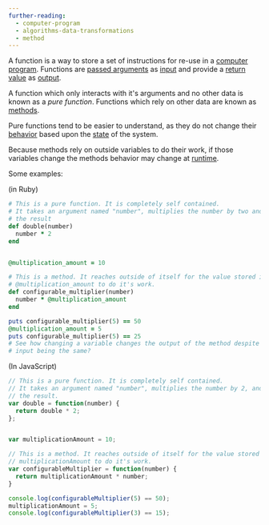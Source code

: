 ```yaml
---
further-reading:
  - computer-program
  - algorithms-data-transformations
  - method
---
```

A function is a way to store a set of instructions for re-use in a [computer
program](/computer-program). Functions are [passed arguments](/argument) as
[input](/input) and provide a [return value](/return-value) as
[output](/output).

A function which only interacts with it's arguments and no other data is known
as a _pure function_. Functions which rely on other data are known as
[methods](/method).

Pure functions tend to be easier to understand, as they do not change their
[behavior](/behavior) based upon the [state](/state) of the system.

Because methods rely on outside variables to do their work, if those variables
change the methods behavior may change at [runtime](/runtime).

Some examples:

(in Ruby)

```ruby
# This is a pure function. It is completely self contained.
# It takes an argument named "number", multiplies the number by two and returns
# the result
def double(number)
  number * 2
end


@multiplication_amount = 10

# This is a method. It reaches outside of itself for the value stored in
# @multiplication_amount to do it's work.
def configurable_multiplier(number)
  number * @multiplication_amount
end

puts configurable_multiplier(5) == 50
@multiplication_amount = 5
puts configurable_multiplier(5) == 25
# See how changing a variable changes the output of the method despite the
# input being the same?
```

(In JavaScript)

```javascript
// This is a pure function. It is completely self contained.
// It takes an argument named "number", multiplies the number by 2, and returns
// the result.
var double = function(number) {
  return double * 2;
};


var multiplicationAmount = 10;

// This is a method. It reaches outside of itself for the value stored in
// multiplicationAmount to do it's work.
var configurableMultiplier = function(number) {
  return multiplicationAmount * number;
}

console.log(configurableMultiplier(5) == 50);
multiplicationAmount = 5;
console.log(configurableMultiplier(3) == 15);
```
